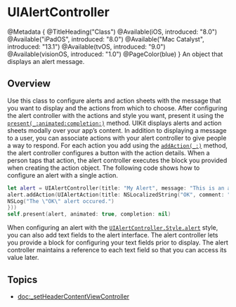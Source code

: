 # UIAlertController

@Metadata {
    @TitleHeading("Class")
    @Available(iOS, introduced: "8.0")
    @Available("iPadOS", introduced: "8.0")
    @Available("Mac Catalyst", introduced: "13.1")
    @Available(tvOS, introduced: "9.0")
    @Available(visionOS, introduced: "1.0")
    @PageColor(blue)
}
An object that displays an alert message.

## Overview
Use this class to configure alerts and action sheets with the message that you want to display and the actions from which to choose. After configuring the alert controller with the actions and style you want, present it using the [`present(_:animated:completion:)`](https://developer.apple.com/documentation/uikit/uiviewcontroller/1621380-present) method. UIKit displays alerts and action sheets modally over your app’s content.
In addition to displaying a message to a user, you can associate actions with your alert controller to give people a way to respond. For each action you add using the [`addAction(_:)`](https://developer.apple.com/documentation/uikit/uialertcontroller/1620094-addaction) method, the alert controller configures a button with the action details. When a person taps that action, the alert controller executes the block you provided when creating the action object. The following code shows how to configure an alert with a single action.
```swift
let alert = UIAlertController(title: "My Alert", message: "This is an alert.", preferredStyle: .alert) 
alert.addAction(UIAlertAction(title: NSLocalizedString("OK", comment: "Default action"), style: .default, handler: { _ in 
NSLog("The \"OK\" alert occured.")
}))
self.present(alert, animated: true, completion: nil)
```
When configuring an alert with the [`UIAlertController.Style.alert`](https://developer.apple.com/documentation/uikit/uialertcontroller/style/alert) style, you can also add text fields to the alert interface. The alert controller lets you provide a block for configuring your text fields prior to display. The alert controller maintains a reference to each text field so that you can access its value later.

## Topics

- <doc:_setHeaderContentViewController>
